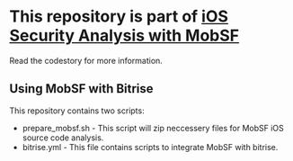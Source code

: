 # This repository is part of [iOS Security Analysis with MobSF](https://www.netguru.com/codestories/ios-security-analysis-with-mobsf)
Read the codestory for more information. 
## Using MobSF with Bitrise

This repository contains two scripts:
- prepare_mobsf.sh - This script will zip neccessery files for MobSF iOS source code analysis.
- bitrise.yml - This file contains scripts to integrate MobSF with bitrise.
